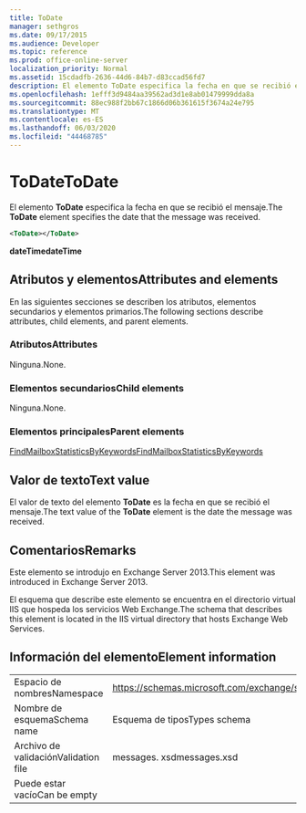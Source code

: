 ```yaml
---
title: ToDate
manager: sethgros
ms.date: 09/17/2015
ms.audience: Developer
ms.topic: reference
ms.prod: office-online-server
localization_priority: Normal
ms.assetid: 15cdadfb-2636-44d6-84b7-d83ccad56fd7
description: El elemento ToDate especifica la fecha en que se recibió el mensaje.
ms.openlocfilehash: 1efff3d9484aa39562ad3d1e8ab01479999dda8a
ms.sourcegitcommit: 88ec988f2bb67c1866d06b361615f3674a24e795
ms.translationtype: MT
ms.contentlocale: es-ES
ms.lasthandoff: 06/03/2020
ms.locfileid: "44468785"
---
```

# <a name="todate"></a><span data-ttu-id="93e84-103">ToDate</span><span class="sxs-lookup"><span data-stu-id="93e84-103">ToDate</span></span>

<span data-ttu-id="93e84-104">El elemento **ToDate** especifica la fecha en que se recibió el mensaje.</span><span class="sxs-lookup"><span data-stu-id="93e84-104">The **ToDate** element specifies the date that the message was received.</span></span> 
  
```XML
<ToDate></ToDate>
```

 <span data-ttu-id="93e84-105">**dateTime**</span><span class="sxs-lookup"><span data-stu-id="93e84-105">**dateTime**</span></span>
## <a name="attributes-and-elements"></a><span data-ttu-id="93e84-106">Atributos y elementos</span><span class="sxs-lookup"><span data-stu-id="93e84-106">Attributes and elements</span></span>

<span data-ttu-id="93e84-107">En las siguientes secciones se describen los atributos, elementos secundarios y elementos primarios.</span><span class="sxs-lookup"><span data-stu-id="93e84-107">The following sections describe attributes, child elements, and parent elements.</span></span>
  
### <a name="attributes"></a><span data-ttu-id="93e84-108">Atributos</span><span class="sxs-lookup"><span data-stu-id="93e84-108">Attributes</span></span>

<span data-ttu-id="93e84-109">Ninguna.</span><span class="sxs-lookup"><span data-stu-id="93e84-109">None.</span></span>
  
### <a name="child-elements"></a><span data-ttu-id="93e84-110">Elementos secundarios</span><span class="sxs-lookup"><span data-stu-id="93e84-110">Child elements</span></span>

<span data-ttu-id="93e84-111">Ninguna.</span><span class="sxs-lookup"><span data-stu-id="93e84-111">None.</span></span>
  
### <a name="parent-elements"></a><span data-ttu-id="93e84-112">Elementos principales</span><span class="sxs-lookup"><span data-stu-id="93e84-112">Parent elements</span></span>

[<span data-ttu-id="93e84-113">FindMailboxStatisticsByKeywords</span><span class="sxs-lookup"><span data-stu-id="93e84-113">FindMailboxStatisticsByKeywords</span></span>](findmailboxstatisticsbykeywords.md)
  
## <a name="text-value"></a><span data-ttu-id="93e84-114">Valor de texto</span><span class="sxs-lookup"><span data-stu-id="93e84-114">Text value</span></span>

<span data-ttu-id="93e84-115">El valor de texto del elemento **ToDate** es la fecha en que se recibió el mensaje.</span><span class="sxs-lookup"><span data-stu-id="93e84-115">The text value of the **ToDate** element is the date the message was received.</span></span> 
  
## <a name="remarks"></a><span data-ttu-id="93e84-116">Comentarios</span><span class="sxs-lookup"><span data-stu-id="93e84-116">Remarks</span></span>

<span data-ttu-id="93e84-117">Este elemento se introdujo en Exchange Server 2013.</span><span class="sxs-lookup"><span data-stu-id="93e84-117">This element was introduced in Exchange Server 2013.</span></span>
  
<span data-ttu-id="93e84-118">El esquema que describe este elemento se encuentra en el directorio virtual IIS que hospeda los servicios Web Exchange.</span><span class="sxs-lookup"><span data-stu-id="93e84-118">The schema that describes this element is located in the IIS virtual directory that hosts Exchange Web Services.</span></span>
  
## <a name="element-information"></a><span data-ttu-id="93e84-119">Información del elemento</span><span class="sxs-lookup"><span data-stu-id="93e84-119">Element information</span></span>

|||
|:-----|:-----|
|<span data-ttu-id="93e84-120">Espacio de nombres</span><span class="sxs-lookup"><span data-stu-id="93e84-120">Namespace</span></span>  <br/> |https://schemas.microsoft.com/exchange/services/2006/messages  <br/> |
|<span data-ttu-id="93e84-121">Nombre de esquema</span><span class="sxs-lookup"><span data-stu-id="93e84-121">Schema name</span></span>  <br/> |<span data-ttu-id="93e84-122">Esquema de tipos</span><span class="sxs-lookup"><span data-stu-id="93e84-122">Types schema</span></span>  <br/> |
|<span data-ttu-id="93e84-123">Archivo de validación</span><span class="sxs-lookup"><span data-stu-id="93e84-123">Validation file</span></span>  <br/> |<span data-ttu-id="93e84-124">messages. xsd</span><span class="sxs-lookup"><span data-stu-id="93e84-124">messages.xsd</span></span>  <br/> |
|<span data-ttu-id="93e84-125">Puede estar vacío</span><span class="sxs-lookup"><span data-stu-id="93e84-125">Can be empty</span></span>  <br/> ||
   

